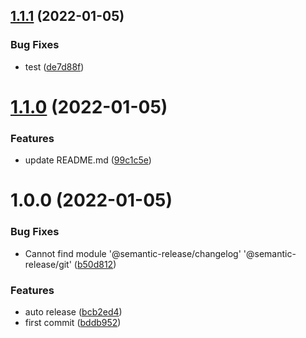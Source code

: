## [1.1.1](https://github.com/mslo3795896/practice_CI-CD/compare/v1.1.0...v1.1.1) (2022-01-05)


### Bug Fixes

* test ([de7d88f](https://github.com/mslo3795896/practice_CI-CD/commit/de7d88f93ba7a96c9055d40a910f66ee2d295f70))

# [1.1.0](https://github.com/mslo3795896/practice_CI-CD/compare/v1.0.0...v1.1.0) (2022-01-05)


### Features

* update README.md ([99c1c5e](https://github.com/mslo3795896/practice_CI-CD/commit/99c1c5e571cbf7fd20f63446905c9846b505c78e))

# 1.0.0 (2022-01-05)


### Bug Fixes

* Cannot find module  '@semantic-release/changelog'  '@semantic-release/git' ([b50d812](https://github.com/mslo3795896/practice_CI-CD/commit/b50d8129b2b3d343b2bc9812c10c01b44797c93b))


### Features

* auto release ([bcb2ed4](https://github.com/mslo3795896/practice_CI-CD/commit/bcb2ed47c41aa1cb144fce63909eb40f672f5379))
* first commit ([bddb952](https://github.com/mslo3795896/practice_CI-CD/commit/bddb9523248d2878ca7f0edbb320fe3f35272b6a))
